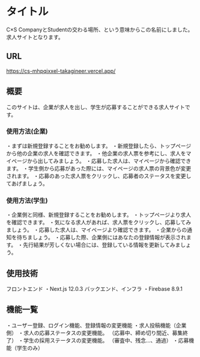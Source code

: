 # タイトル
C×S
CompanyとStudentの交わる場所、という意味からこの名前にしました。
求人サイトとなります。


## URL
https://cs-mhpqixxel-takagineer.vercel.app/

## 概要
このサイトは、企業が求人を出し、学生が応募することができる求人サイトです。

### 使用方法(企業)
・まずは新規登録することをお勧めします。
・新規登録したら、トップページから他の企業の求人を確認できます。
・他企業の求人票を参考にし、求人をマイページから出してみましょう。
・応募した求人は、マイページから確認できます。
・学生側から応募があった際には、マイページの求人票の背景色が変更されます。
・応募のあった求人票をクリックし、応募者のステータスを変更してあげましょう。

### 使用方法(学生)
・企業側と同様、新規登録することをお勧めします。
・トップページより求人を確認できます。
・気になる求人があれば、求人票をクリックし、応募してみましょう。
・応募した求人は、マイページより確認できます。
・企業からの通知を待ちましょう。
・応募した際、企業側にはあなたの登録情報が表示されます。
・先行結果が芳しくない場合には、登録している情報を更新してみましょう。

## 使用技術
フロントエンド
・Next.js 12.0.3
バックエンド、インフラ
・Firebase 8.9.1

## 機能一覧
・ユーザー登録、ログイン機能、登録情報の変更機能
・求人投稿機能（企業側）
・求人の応募ステータスの変更機能。
（応募中、締め切り間近、募集終了）
・学生の採用ステータスの変更機能。
（審査中、残念...、通過）
・応募機能（学生のみ）